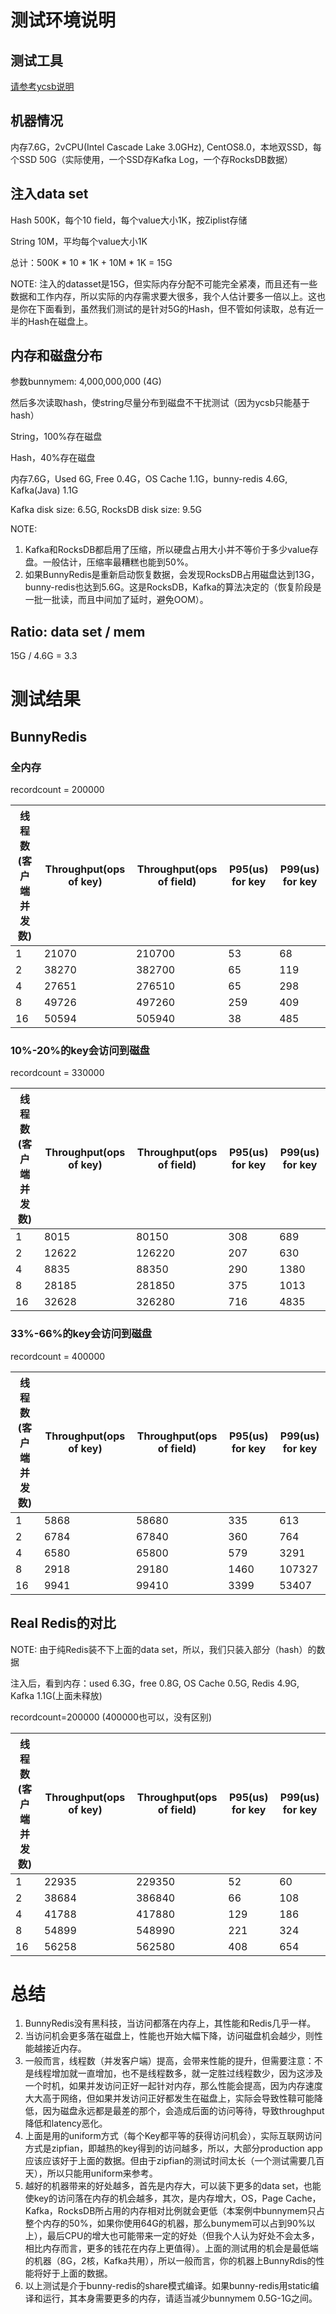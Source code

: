 # 测试环境说明

## 测试工具

[请参考ycsb说明](install_ycsb.md)

## 机器情况

内存7.6G，2vCPU(Intel Cascade Lake 3.0GHz), CentOS8.0，本地双SSD，每个SSD 50G（实际使用，一个SSD存Kafka Log，一个存RocksDB数据）

## 注入data set

Hash 500K，每个10 field，每个value大小1K，按Ziplist存储

String 10M，平均每个value大小1K

总计：500K * 10 * 1K + 10M * 1K = 15G

NOTE: 注入的datasset是15G，但实际内存分配不可能完全紧凑，而且还有一些数据和工作内存，所以实际的内存需求要大很多，我个人估计要多一倍以上。这也是你在下面看到，虽然我们测试的是针对5G的Hash，但不管如何读取，总有近一半的Hash在磁盘上。

## 内存和磁盘分布

参数bunnymem: 4,000,000,000 (4G)

然后多次读取hash，使string尽量分布到磁盘不干扰测试（因为ycsb只能基于hash）

String，100%存在磁盘

Hash，40%存在磁盘

内存7.6G，Used 6G, Free 0.4G，OS Cache 1.1G，bunny-redis 4.6G, Kafka(Java) 1.1G

Kafka disk size: 6.5G, RocksDB disk size: 9.5G

NOTE: 
1. Kafka和RocksDB都启用了压缩，所以硬盘占用大小并不等价于多少value存盘。一般估计，压缩率最糟糕也能到50%。
2. 如果BunnyRedis是重新启动恢复数据，会发现RocksDB占用磁盘达到13G，bunny-redis也达到5.6G。这是RocksDB，Kafka的算法决定的（恢复阶段是一批一批读，而且中间加了延时，避免OOM）。

## Ratio: data set / mem 

15G / 4.6G = 3.3

# 测试结果

## BunnyRedis

### 全内存

recordcount = 200000

| 线程数(客户端并发数) | Throughput(ops of key) | Throughput(ops of field) | P95(us) for key | P99(us) for key |
| -- | -- | -- | -- | -- |
| 1 |  21070 | 210700 | 53 | 68 |
| 2 |  38270 | 382700 | 65 | 119 |
| 4 |  27651 | 276510 | 65 | 298 |
| 8 |  49726 | 497260 | 259 | 409 |
| 16 |  50594 | 505940 | 38 | 485 |

### 10%-20%的key会访问到磁盘

recordcount = 330000

| 线程数(客户端并发数) | Throughput(ops of key) | Throughput(ops of field) | P95(us) for key | P99(us) for key |
| -- | -- | -- | -- | -- |
| 1 |  8015 | 80150 | 308 | 689 |
| 2 |  12622 | 126220 | 207 | 630 |
| 4 |  8835 | 88350 | 290 | 1380 |
| 8 |  28185 | 281850 | 375 | 1013 |
| 16 |  32628 | 326280 | 716 | 4835 |

### 33%-66%的key会访问到磁盘

recordcount = 400000

| 线程数(客户端并发数) | Throughput(ops of key) | Throughput(ops of field) | P95(us) for key | P99(us) for key |
| -- | -- | -- | -- | -- |
| 1 |  5868 | 58680 | 335 | 613 |
| 2 |  6784 | 67840 | 360 | 764 |
| 4 |  6580 | 65800 | 579 | 3291 |
| 8 |  2918 | 29180 | 1460 | 107327 |
| 16 |  9941 | 99410 | 3399 | 53407 |

## Real Redis的对比

NOTE: 由于纯Redis装不下上面的data set，所以，我们只装入部分（hash）的数据

注入后，看到内存：used 6.3G，free 0.8G, OS Cache 0.5G, Redis 4.9G, Kafka 1.1G(上面未释放)

recordcount=200000 (400000也可以，没有区别)

| 线程数(客户端并发数) | Throughput(ops of key) | Throughput(ops of field) | P95(us) for key | P99(us) for key |
| -- | -- | -- | -- | -- |
| 1 |  22935 | 229350 | 52 | 60 |
| 2 |  38684 | 386840 | 66 | 108 |
| 4 |  41788 | 417880 | 129 | 186 |
| 8 |  54899 | 548990 | 221 | 324 |
| 16 |  56258 | 562580 | 408 | 654 |

# 总结

1. BunnyRedis没有黑科技，当访问都落在内存上，其性能和Redis几乎一样。
2. 当访问机会更多落在磁盘上，性能也开始大幅下降，访问磁盘机会越少，则性能越接近内存。
3. 一般而言，线程数（并发客户端）提高，会带来性能的提升，但需要注意：不是线程增加就一直增加，也不是线程数多，就一定胜过线程数少，因为这涉及一个时机，如果并发访问正好一起针对内存，那么性能会提高，因为内存速度大大高于网络，但如果并发访问正好都发生在磁盘上，实际会导致性鞥可能降低，因为磁盘永远都是最差的那个，会造成后面的访问等待，导致throughput降低和latency恶化。
4. 上面是用的uniform方式（每个Key都平等的获得访问机会），实际互联网访问方式是zipfian，即越热的key得到的访问越多，所以，大部分production app应该应该好于上面的数据。但由于zipfian的测试时间太长（一个测试需要几百天），所以只能用uniform来参考。
5. 越好的机器带来的好处越多，首先是内存大，可以装下更多的data set，也能使key的访问落在内存的机会越多，其次，是内存增大，OS，Page Cache，Kafka，RocksDB所占用的内存相对比例就会更低（本案例中bunnymem只占整个内存的50%，如果你使用64G的机器，那么bunymem可以占到90%以上），最后CPU的增大也可能带来一定的好处（但我个人认为好处不会太多，相比内存而言，更多的钱花在内存上更值得）。上面的测试用的机会是最低端的机器（8G，2核，Kafka共用），所以一般而言，你的机器上BunnyRdis的性能将好于上面的数据。
6. 以上测试是介于bunny-redis的share模式编译。如果bunny-redis用static编译和运行，其本身需要更多的内存，请适当减少bunnymem 0.5G-1G之间。
